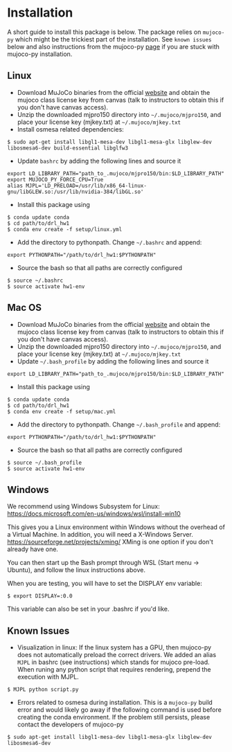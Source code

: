 # Installation

A short guide to install this package is below. The package relies on `mujoco-py` which might be the trickiest part of the installation. See `known issues` below and also instructions from the mujoco-py [page](https://github.com/openai/mujoco-py) if you are stuck with mujoco-py installation.

## Linux

- Download MuJoCo binaries from the official [website](http://www.mujoco.org/) and obtain the mujoco class license key from canvas (talk to instructors to obtain this if you don't have canvas access).
- Unzip the downloaded mjpro150 directory into `~/.mujoco/mjpro150`, and place your license key (mjkey.txt) at `~/.mujoco/mjkey.txt`
- Install osmesa related dependencies:
```
$ sudo apt-get install libgl1-mesa-dev libgl1-mesa-glx libglew-dev libosmesa6-dev build-essential libglfw3
```
- Update `bashrc` by adding the following lines and source it
```
export LD_LIBRARY_PATH="path_to_.mujoco/mjpro150/bin:$LD_LIBRARY_PATH"
export MUJOCO_PY_FORCE_CPU=True
alias MJPL='LD_PRELOAD=/usr/lib/x86_64-linux-gnu/libGLEW.so:/usr/lib/nvidia-384/libGL.so'
```
- Install this package using
```
$ conda update conda
$ cd path/to/drl_hw1
$ conda env create -f setup/linux.yml
```
- Add the directory to pythonpath. Change `~/.bashrc` and append:
```
export PYTHONPATH="/path/to/drl_hw1:$PYTHONPATH"
```
- Source the bash so that all paths are correctly configured
```
$ source ~/.bashrc
$ source activate hw1-env
```

## Mac OS

- Download MuJoCo binaries from the official [website](http://www.mujoco.org/) and obtain the mujoco class license key from canvas (talk to instructors to obtain this if you don't have canvas access).
- Unzip the downloaded mjpro150 directory into `~/.mujoco/mjpro150`, and place your license key (mjkey.txt) at `~/.mujoco/mjkey.txt`
- Update `~/.bash_profile` by adding the following lines and source it
```
export LD_LIBRARY_PATH="path_to_.mujoco/mjpro150/bin:$LD_LIBRARY_PATH"
```
- Install this package using
```
$ conda update conda
$ cd path/to/drl_hw1
$ conda env create -f setup/mac.yml
```
- Add the directory to pythonpath. Change `~/.bash_profile` and append:
```
export PYTHONPATH="/path/to/drl_hw1:$PYTHONPATH"
```
- Source the bash so that all paths are correctly configured
```
$ source ~/.bash_profile
$ source activate hw1-env
```

## Windows

We recommend using Windows Subsystem for Linux: https://docs.microsoft.com/en-us/windows/wsl/install-win10

This gives you a Linux environment within Windows without the overhead of a Virtual Machine. In addition, you will need a X-Windows Server. https://sourceforge.net/projects/xming/ XMing is one option if you don't already have one.

You can then start up the Bash prompt through WSL (Start menu -> Ubuntu), and follow the linux instructions above.

When you are testing, you will have to set the DISPLAY env variable:

```
$ export DISPLAY=:0.0
```

This variable can also be set in your .bashrc if you'd like.

## Known Issues

- Visualization in linux: If the linux system has a GPU, then mujoco-py does not automatically preload the correct drivers. We added an alias `MJPL` in bashrc (see instructions) which stands for mujoco pre-load. When runing any python script that requires rendering, prepend the execution with MJPL.
```
$ MJPL python script.py
```

- Errors related to osmesa during installation. This is a `mujoco-py` build error and would likely go away if the following command is used before creating the conda environment. If the problem still persists, please contact the developers of mujoco-py
```
$ sudo apt-get install libgl1-mesa-dev libgl1-mesa-glx libglew-dev libosmesa6-dev
```
